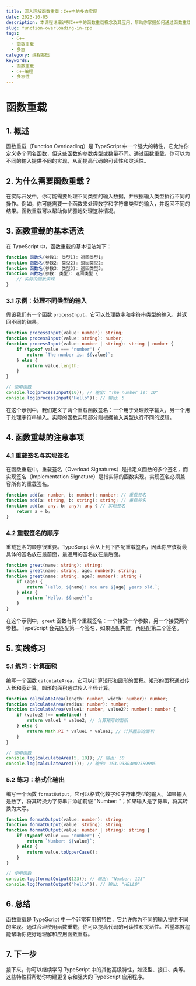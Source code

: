 ```yaml
---
title: 深入理解函数重载：C++中的多态实现
date: 2023-10-05
description: 本课程详细讲解C++中的函数重载概念及其应用，帮助你掌握如何通过函数重载实现多态性。
slug: function-overloading-in-cpp
tags:
  - C++
  - 函数重载
  - 多态
category: 编程基础
keywords:
  - 函数重载
  - C++编程
  - 多态性
---
```


# 函数重载

## 1. 概述

函数重载（Function Overloading）是 TypeScript 中一个强大的特性，它允许你定义多个同名函数，但这些函数的参数类型或数量不同。通过函数重载，你可以为不同的输入提供不同的实现，从而提高代码的可读性和灵活性。

## 2. 为什么需要函数重载？

在实际开发中，你可能需要处理不同类型的输入数据，并根据输入类型执行不同的操作。例如，你可能需要一个函数来处理数字和字符串类型的输入，并返回不同的结果。函数重载可以帮助你优雅地处理这种情况。

## 3. 函数重载的基本语法

在 TypeScript 中，函数重载的基本语法如下：

```typescript
function 函数名(参数1: 类型1): 返回类型1;
function 函数名(参数2: 类型2): 返回类型2;
function 函数名(参数3: 类型3): 返回类型3;
function 函数名(参数: 类型): 返回类型 {
    // 实际的函数实现
}
```

### 3.1 示例：处理不同类型的输入

假设我们有一个函数 `processInput`，它可以处理数字和字符串类型的输入，并返回不同的结果。

```typescript
function processInput(value: number): string;
function processInput(value: string): number;
function processInput(value: number | string): string | number {
    if (typeof value === 'number') {
        return `The number is: ${value}`;
    } else {
        return value.length;
    }
}

// 使用函数
console.log(processInput(10)); // 输出: "The number is: 10"
console.log(processInput("Hello")); // 输出: 5
```

在这个示例中，我们定义了两个重载函数签名：一个用于处理数字输入，另一个用于处理字符串输入。实际的函数实现部分则根据输入类型执行不同的逻辑。

## 4. 函数重载的注意事项

### 4.1 重载签名与实现签名

在函数重载中，重载签名（Overload Signatures）是指定义函数的多个签名，而实现签名（Implementation Signature）是指实际的函数实现。实现签名必须兼容所有的重载签名。

```typescript
function add(a: number, b: number): number; // 重载签名
function add(a: string, b: string): string; // 重载签名
function add(a: any, b: any): any { // 实现签名
    return a + b;
}
```

### 4.2 重载签名的顺序

重载签名的顺序很重要。TypeScript 会从上到下匹配重载签名，因此你应该将最具体的签名放在最前面，最通用的签名放在最后面。

```typescript
function greet(name: string): string;
function greet(name: string, age: number): string;
function greet(name: string, age?: number): string {
    if (age) {
        return `Hello, ${name}! You are ${age} years old.`;
    } else {
        return `Hello, ${name}!`;
    }
}
```

在这个示例中，`greet` 函数有两个重载签名：一个接受一个参数，另一个接受两个参数。TypeScript 会先匹配第一个签名，如果匹配失败，再匹配第二个签名。

## 5. 实践练习

### 5.1 练习：计算面积

编写一个函数 `calculateArea`，它可以计算矩形和圆形的面积。矩形的面积通过传入长和宽计算，圆形的面积通过传入半径计算。

```typescript
function calculateArea(length: number, width: number): number;
function calculateArea(radius: number): number;
function calculateArea(value1: number, value2?: number): number {
    if (value2 !== undefined) {
        return value1 * value2; // 计算矩形的面积
    } else {
        return Math.PI * value1 * value1; // 计算圆形的面积
    }
}

// 使用函数
console.log(calculateArea(5, 10)); // 输出: 50
console.log(calculateArea(7)); // 输出: 153.93804002589985
```

### 5.2 练习：格式化输出

编写一个函数 `formatOutput`，它可以格式化数字和字符串类型的输入。如果输入是数字，将其转换为字符串并添加前缀 "Number: "；如果输入是字符串，将其转换为大写。

```typescript
function formatOutput(value: number): string;
function formatOutput(value: string): string;
function formatOutput(value: number | string): string {
    if (typeof value === 'number') {
        return `Number: ${value}`;
    } else {
        return value.toUpperCase();
    }
}

// 使用函数
console.log(formatOutput(123)); // 输出: "Number: 123"
console.log(formatOutput("hello")); // 输出: "HELLO"
```

## 6. 总结

函数重载是 TypeScript 中一个非常有用的特性，它允许你为不同的输入提供不同的实现。通过合理使用函数重载，你可以提高代码的可读性和灵活性。希望本教程能帮助你更好地理解和应用函数重载。

## 7. 下一步

接下来，你可以继续学习 TypeScript 中的其他高级特性，如泛型、接口、类等。这些特性将帮助你构建更复杂和强大的 TypeScript 应用程序。